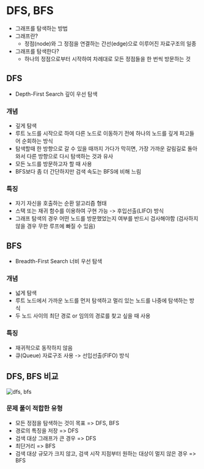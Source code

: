 # DFS, BFS
- 그래프를 탐색하는 방법
- 그래프란? 
    - 정점(node)와 그 정점을 연결하는 간선(edge)으로 이루어진 자료구조의 일종
- 그래프를 탐색한다? 
    - 하나의 정점으로부터 시작하여 차례대로 모든 정점들을 한 번씩 방문하는 것

## DFS
- Depth-First Search 깊이 우선 탐색

### 개념
- 깊게 탐색
- 루트 노드를 시작으로 하여 다른 노드로 이동하기 전에 하나의 노드를 깊게 파고들어 순회하는 방식
- 탐색할때 한 방향으로 갈 수 있을 때까지 가다가 막히면, 가장 가까운 갈림길로 돌아와서 다른 방향으로 다시 탐색하는 것과 유사
- 모든 노드를 방문하고자 할 때 사용
- BFS보다 좀 더 간단하지만 검색 속도는 BFS에 비해 느림


### 특징
- 자기 자신을 호출하는 순환 알고리즘 형태
- 스택 또는 재귀 함수를 이용하여 구현 가능 -> 후입선출(LIFO) 방식
- 그래프 탐색의 경우 어떤 노드를 방문했었는지 여부를 반드시 검사해야함 (검사하지 않을 경우 무한 루프에 빠질 수 있음)


## BFS
- Breadth-First Search 너비 우선 탐색

### 개념
- 넓게 탐색
- 루트 노드에서 가까운 노드를 먼저 탐색하고 멀리 있는 노드를 나중에 탐색하는 방식
- 두 노드 사이의 최단 경로 or 임의의 경로를 찾고 싶을 때 사용

### 특징
- 재귀적으로 동작하지 않음
- 큐(Queue) 자료구조 사용 -> 선입선출(FIFO) 방식


## DFS, BFS 비교

![dfs, bfs](https://user-images.githubusercontent.com/50295043/146130207-c7399d63-3f63-44bb-8c41-04e72fa8bc1c.gif)


### 문제 풀이 적합한 유형
- 모든 정점을 탐색하는 것이 목표 => DFS, BFS
- 경로의 특징을 저장 => DFS
- 검색 대상 그래프가 큰 경우 => DFS
- 최단거리 => BFS
- 검색 대상 규모가 크지 않고, 검색 시작 지점부터 원하는 대상이 멀지 않은 경우 => BFS

